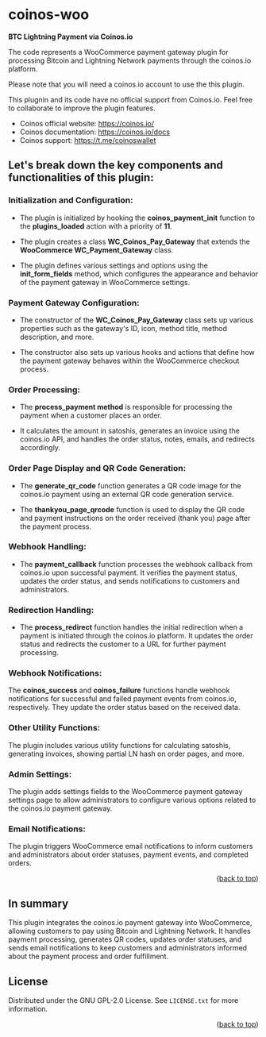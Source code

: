 # coinos-woo
**BTC Lightning Payment via Coinos.io**

The code represents a WooCommerce payment gateway plugin for processing Bitcoin and Lightning Network payments through the coinos.io platform.

Please note that you will need a coinos.io account to use the this plugin.

This plugnin and its code have no official support from Coinos.io. Feel free to collaborate to improve the plugin features.

- Coinos official website: https://coinos.io/
- Coinos documentation: https://coinos.io/docs
- Coinos support: https://t.me/coinoswallet

## Let's break down the key components and functionalities of this plugin:

### Initialization and Configuration:

- The plugin is initialized by hooking the **coinos_payment_init** function to the **plugins_loaded** action with a priority of **11**.

- The plugin creates a class **WC_Coinos_Pay_Gateway** that extends the **WooCommerce WC_Payment_Gateway** class.

- The plugin defines various settings and options using the **init_form_fields** method, which configures the appearance and behavior of the payment gateway in WooCommerce settings.

### Payment Gateway Configuration:

- The constructor of the **WC_Coinos_Pay_Gateway** class sets up various properties such as the gateway's ID, icon, method title, method description, and more.

- The constructor also sets up various hooks and actions that define how the payment gateway behaves within the WooCommerce checkout process.

### Order Processing:

- The **process_payment method** is responsible for processing the payment when a customer places an order.

- It calculates the amount in satoshis, generates an invoice using the coinos.io API, and handles the order status, notes, emails, and redirects accordingly.

### Order Page Display and QR Code Generation:

- The **generate_qr_code** function generates a QR code image for the coinos.io payment using an external QR code generation service.

- The **thankyou_page_qrcode** function is used to display the QR code and payment instructions on the order received (thank you) page after the payment process.

### Webhook Handling:

- The **payment_callback** function processes the webhook callback from coinos.io upon successful payment. It verifies the payment status, updates the order status, and sends notifications to customers and administrators.

### Redirection Handling:

- The **process_redirect** function handles the initial redirection when a payment is initiated through the coinos.io platform. It updates the order status and redirects the customer to a URL for further payment processing.

### Webhook Notifications:

The **coinos_success** and **coinos_failure** functions handle webhook notifications for successful and failed payment events from coinos.io, respectively. They update the order status based on the received data.

### Other Utility Functions:

The plugin includes various utility functions for calculating satoshis, generating invoices, showing partial LN hash on order pages, and more.

### Admin Settings:

The plugin adds settings fields to the WooCommerce payment gateway settings page to allow administrators to configure various options related to the coinos.io payment gateway.

### Email Notifications:

The plugin triggers WooCommerce email notifications to inform customers and administrators about order statuses, payment events, and completed orders.

<p align="right">(<a href="#readme-top">back to top</a>)</p>

## In summary

This plugin integrates the coinos.io payment gateway into WooCommerce, allowing customers to pay using Bitcoin and Lightning Network. It handles payment processing, generates QR codes, updates order statuses, and sends email notifications to keep customers and administrators informed about the payment process and order fulfillment.

<!-- LICENSE -->
## License

Distributed under the GNU GPL-2.0 License. See `LICENSE.txt` for more information.

<p align="right">(<a href="#readme-top">back to top</a>)</p>
